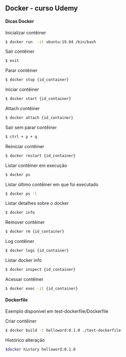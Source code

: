 ## Docker - curso Udemy

#### Dicas Docker

Inicializar contêiner
```sh
$ docker run  -it ubuntu:19.04 /bin/bash
```

Sair contêiner
```sh
$ exit
```

Parar contêiner
```sh
$ docker stop {id_container}
```

Iniciar contêiner
```sh
$ docker start {id_container}
```

Attach contêiner
```sh
$ docker attach {id_container}
```

Sair sem parar contêiner
```sh
$ ctrl + p + q
```

Reiniciar contêiner
```sh
$ docker restart {id_container}
```

Listar contêiner em execução
```sh
$ docker ps
```

Listar último contêiner em que foi executado
```sh
$ docker ps -l
```

Listar detalhes sobre o docker
```sh
$ docker info
```

Remover contêiner
```sh
$ docker rm {id_container}
```

Log contêiner
```sh
$ docker logs {id_container}
```

Listar docker info
```sh
$ docker inspect {id_container}
```

Acessar contêiner
```sh
$ docker exec -it {id_container}
```

#### Dockerfile
Exemplo disponível em test-dockerfile/Dockerfile

Criar contêiner
```sh
$ docker build -t helloword:0.1.0 ./test-dockerfile
```

Histórico alteração
```sh
$docker history helloword:0.1.0 
```   